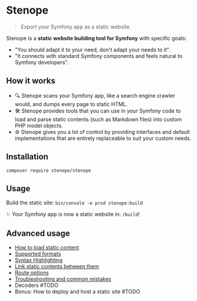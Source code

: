 # Stenope

> Export your Symfony app as a static website.

Stenope is a **static website building tool for Symfony** with specific goals:
- "You should adapt it to your need, don't adapt your needs to it".
- "It connects with standard Symfony components and feels natural to Symfony developers".

## How it works

- 🔍 Stenope scans your Symfony app, like a search engine crawler would, and dumps every page to static HTML.
- 🛠 Stenope provides tools that you can use in _your_ Symfony code to load and parse static contents (such as Markdown files) into custom PHP model objects.
- ⚙️ Stenope gives you a lot of control by providing interfaces and default implementations that are entirely replaceable to suit your custom needs.

## Installation

    composer require stenope/stenope

## Usage

Build the static site: `bin/console -e prod stenope:build`

✨ Your Symfony app is now a static website in: `/build`!


## Advanced usage

- [How to load static content](doc/loading-content.md)
- [Supported formats](doc/supported-formats.md)
- [Syntax Highlighting](doc/syntax-highlighting.md)
- [Link static contents between them](doc/link-contents.md)
- [Route options](doc/route-options.md)
- [Troubleshooting and common mistakes](doc/troubleshooting.md)
- Decoders #TODO
- Bonus: How to deploy and host a static site #TODO
